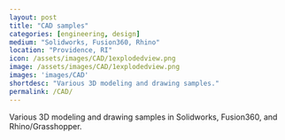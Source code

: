```yaml
---
layout: post
title: "CAD samples"
categories: [engineering, design]
medium: "Solidworks, Fusion360, Rhino"
location: "Providence, RI"
icon: /assets/images/CAD/1explodedview.png
image: /assets/images/CAD/1explodedview.png
images: 'images/CAD'
shortdesc: "Various 3D modeling and drawing samples."
permalink: /CAD/
---
```

Various 3D modeling and drawing samples in Solidworks, Fusion360, and Rhino/Grasshopper.